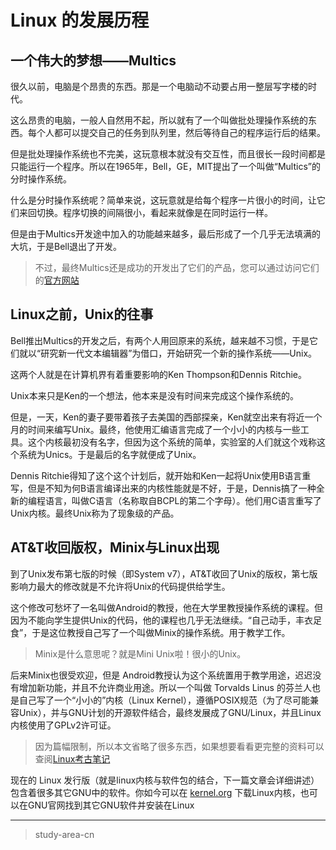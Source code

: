 # Linux 的发展历程

## 一个伟大的梦想——Multics

很久以前，电脑是个昂贵的东西。那是一个电脑动不动要占用一整层写字楼的时代。

这么昂贵的电脑，一般人自然用不起，所以就有了一个叫做批处理操作系统的东西。每个人都可以提交自己的任务到队列里，然后等待自己的程序运行后的结果。

但是批处理操作系统也不完美，这玩意根本就没有交互性，而且很长一段时间都是只能运行一个程序。所以在1965年，Bell，GE，MIT提出了一个叫做“Multics”的分时操作系统。

什么是分时操作系统呢？简单来说，这玩意就是给每个程序一片很小的时间，让它们来回切换。程序切换的间隔很小，看起来就像是在同时运行一样。

但是由于Multics开发途中加入的功能越来越多，最后形成了一个几乎无法填满的大坑，于是Bell退出了开发。

> 不过，最终Multics还是成功的开发出了它们的产品，您可以通过访问它们的[官方网站](https://www.multicians.org/)

## Linux之前，Unix的往事

Bell推出Multics的开发之后，有两个人用回原来的系统，越来越不习惯，于是它们就以“研究新一代文本编辑器”为借口，开始研究一个新的操作系统——Unix。

这两个人就是在计算机界有着重要影响的Ken Thompson和Dennis Ritchie。

Unix本来只是Ken的一个想法，他本来是没有时间来完成这个操作系统的。

但是，一天，Ken的妻子要带着孩子去美国的西部探亲，Ken就空出来有将近一个月的时间来编写Unix。最终，他使用汇编语言完成了一个小小的内核与一些工具。这个内核最初没有名字，但因为这个系统的简单，实验室的人们就这个戏称这个系统为Unics。于是最后的名字就便成了Unix。

Dennis Ritchie得知了这个这个计划后，就开始和Ken一起将Unix使用B语言重写，但是不知为何B语言编译出来的内核性能就是不好，于是，Dennis搞了一种全新的编程语言，叫做C语言（名称取自BCPL的第二个字母）。他们用C语言重写了Unix内核。最终Unix称为了现象级的产品。

## AT&T收回版权，Minix与Linux出现

到了Unix发布第七版的时候（即System v7），AT&T收回了Unix的版权，第七版影响力最大的修改就是不允许将Unix的代码提供给学生。

这个修改可愁坏了一名叫做Android的教授，他在大学里教授操作系统的课程。但因为不能向学生提供Unix的代码，他的课程也几乎无法继续。“自己动手，丰衣足食”，于是这位教授自己写了一个叫做Minix的操作系统。用于教学工作。

> Minix是什么意思呢？就是Mini Unix啦！很小的Unix。

后来Minix也很受欢迎，但是 Android教授认为这个系统置用于教学用途，迟迟没有增加新功能，并且不允许商业用途。所以一个叫做 Torvalds Linus 的芬兰人也是自己写了一个“小小的”内核（Linux Kernel），遵循POSIX规范（为了尽可能兼容Unix），并与GNU计划的开源软件结合，最终发展成了GNU/Linux，并且Linux内核使用了GPLv2许可证。

> 因为篇幅限制，所以本文省略了很多东西，如果想要看看更完整的资料可以查阅[Linux考古笔记](https://tinylab-1.gitbook.io/lad-book/zh-cn/background/history)

现在的 Linux 发行版（就是linux内核与软件包的结合，下一篇文章会详细讲述）包含着很多其它GNU中的软件。你如今可以在 [kernel.org](kernel.org) 下载Linux内核，也可以在GNU官网找到其它GNU软件并安装在Linux

---
> study-area-cn
